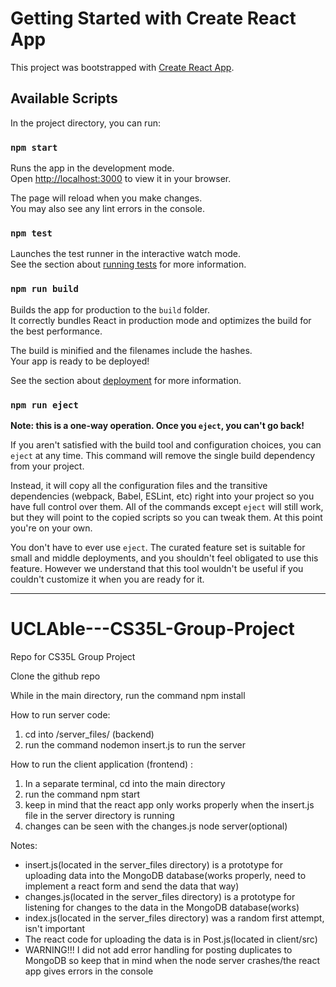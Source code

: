 # Getting Started with Create React App

This project was bootstrapped with [Create React App](https://github.com/facebook/create-react-app).

## Available Scripts

In the project directory, you can run:

### `npm start`

Runs the app in the development mode.\
Open [http://localhost:3000](http://localhost:3000) to view it in your browser.

The page will reload when you make changes.\
You may also see any lint errors in the console.

### `npm test`

Launches the test runner in the interactive watch mode.\
See the section about [running tests](https://facebook.github.io/create-react-app/docs/running-tests) for more information.

### `npm run build`

Builds the app for production to the `build` folder.\
It correctly bundles React in production mode and optimizes the build for the best performance.

The build is minified and the filenames include the hashes.\
Your app is ready to be deployed!

See the section about [deployment](https://facebook.github.io/create-react-app/docs/deployment) for more information.

### `npm run eject`

**Note: this is a one-way operation. Once you `eject`, you can't go back!**

If you aren't satisfied with the build tool and configuration choices, you can `eject` at any time. This command will remove the single build dependency from your project.

Instead, it will copy all the configuration files and the transitive dependencies (webpack, Babel, ESLint, etc) right into your project so you have full control over them. All of the commands except `eject` will still work, but they will point to the copied scripts so you can tweak them. At this point you're on your own.

You don't have to ever use `eject`. The curated feature set is suitable for small and middle deployments, and you shouldn't feel obligated to use this feature. However we understand that this tool wouldn't be useful if you couldn't customize it when you are ready for it.

-----------------------------------------------------------------------------------------------------------
# UCLAble---CS35L-Group-Project
Repo for CS35L Group Project 

Clone the github repo

While in the main directory, run the command npm install

How to run server code:
  1. cd into /server_files/ (backend)
  2. run the command nodemon insert.js to run the server

How to run the client application (frontend) :
  1. In a separate terminal, cd into the main directory
  2. run the command npm start
  3. keep in mind that the react app only works properly when the insert.js file in the server directory is running
  4. changes can be seen with the changes.js node server(optional)

Notes:
  - insert.js(located in the server_files directory) is a prototype for uploading data into the MongoDB database(works properly, need to implement a react form and send the data that way)
  - changes.js(located in the server_files directory) is a prototype for listening for changes to the data in the MongoDB database(works)
  - index.js(located in the server_files directory) was a random first attempt, isn't important
  - The react code for uploading the data is in Post.js(located in client/src)
  - WARNING!!! I did not add error handling for posting duplicates to MongoDB so keep that in mind when the node server crashes/the react app gives errors in the console

  


